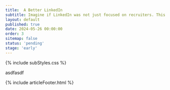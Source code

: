 ```yaml
---
title:  A Better LinkedIn
subtitle: Imagine if LinkedIn was not just focused on recruiters. This program is working on network signals and AI to enhance networking.
layout: default
published: true
date: 2024-05-26 00:00:00
order: 3
sitemap: false
status: 'pending'
stage: 'early'
---
```


{% include subStyles.css %}

asdfasdf

{% include articleFooter.html %}
